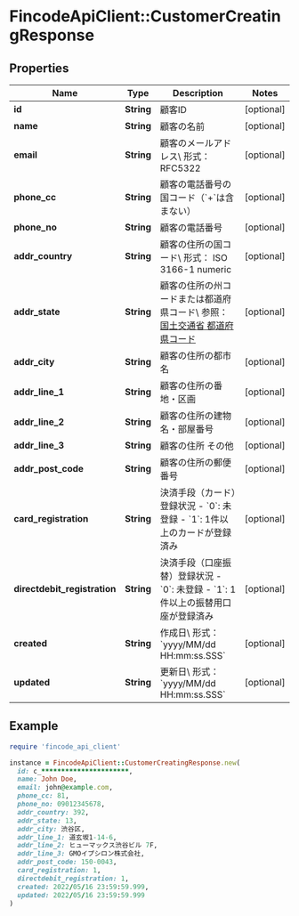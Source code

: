 # FincodeApiClient::CustomerCreatingResponse

## Properties

| Name | Type | Description | Notes |
| ---- | ---- | ----------- | ----- |
| **id** | **String** | 顧客ID  | [optional] |
| **name** | **String** | 顧客の名前  | [optional] |
| **email** | **String** | 顧客のメールアドレス\\ 形式： RFC5322  | [optional] |
| **phone_cc** | **String** | 顧客の電話番号の国コード（&#x60;+&#x60;は含まない）  | [optional] |
| **phone_no** | **String** | 顧客の電話番号  | [optional] |
| **addr_country** | **String** | 顧客の住所の国コード\\ 形式： ISO 3166-1 numeric  | [optional] |
| **addr_state** | **String** | 顧客の住所の州コードまたは都道府県コード\\ 参照： [国土交通省 都道府県コード](https://nlftp.mlit.go.jp/ksj/gml/codelist/PrefCd.html)  | [optional] |
| **addr_city** | **String** | 顧客の住所の都市名  | [optional] |
| **addr_line_1** | **String** | 顧客の住所の番地・区画  | [optional] |
| **addr_line_2** | **String** | 顧客の住所の建物名・部屋番号  | [optional] |
| **addr_line_3** | **String** | 顧客の住所 その他  | [optional] |
| **addr_post_code** | **String** | 顧客の住所の郵便番号  | [optional] |
| **card_registration** | **String** | 決済手段（カード）登録状況  - &#x60;0&#x60;: 未登録 - &#x60;1&#x60;: 1件以上のカードが登録済み  | [optional] |
| **directdebit_registration** | **String** | 決済手段（口座振替）登録状況  - &#x60;0&#x60;: 未登録 - &#x60;1&#x60;: 1件以上の振替用口座が登録済み  | [optional] |
| **created** | **String** | 作成日\\ 形式：&#x60;yyyy/MM/dd HH:mm:ss.SSS&#x60;  | [optional] |
| **updated** | **String** | 更新日\\ 形式：&#x60;yyyy/MM/dd HH:mm:ss.SSS&#x60;  | [optional] |

## Example

```ruby
require 'fincode_api_client'

instance = FincodeApiClient::CustomerCreatingResponse.new(
  id: c_**********************,
  name: John Doe,
  email: john@example.com,
  phone_cc: 81,
  phone_no: 09012345678,
  addr_country: 392,
  addr_state: 13,
  addr_city: 渋谷区,
  addr_line_1: 道玄坂1-14-6,
  addr_line_2: ヒューマックス渋谷ビル 7F,
  addr_line_3: GMOイプシロン株式会社,
  addr_post_code: 150-0043,
  card_registration: 1,
  directdebit_registration: 1,
  created: 2022/05/16 23:59:59.999,
  updated: 2022/05/16 23:59:59.999
)
```

